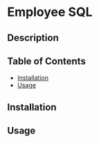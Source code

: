 # Employee SQL

## Description

## Table of Contents

- [Installation](#installation)
- [Usage](#usage)

## Installation


## Usage


